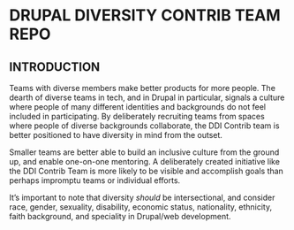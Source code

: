 # DRUPAL DIVERSITY CONTRIB TEAM REPO

## INTRODUCTION

Teams with diverse members make better products for more people. The dearth of diverse teams in tech, and in Drupal in particular, signals a culture where people of many different identities and backgrounds do not feel included in participating. By deliberately recruiting teams from spaces where people of diverse backgrounds collaborate, the DDI Contrib team is better positioned to have diversity in mind from the outset.

Smaller teams are better able to build an inclusive culture from the ground up, and enable one-on-one mentoring. A deliberately created initiative like the DDI Contrib Team is more likely to be visible and accomplish goals than perhaps impromptu teams or individual efforts.

It’s important to note that diversity *should* be intersectional, and consider race, gender, sexuality, disability, economic status, nationality, ethnicity, faith background, and speciality in Drupal/web development.
